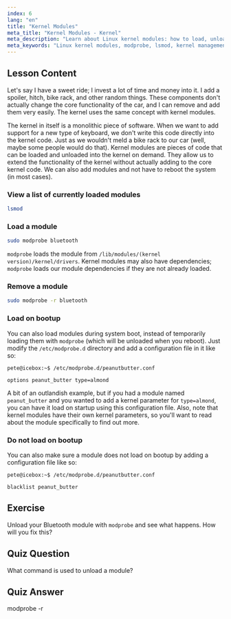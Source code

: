 ```yaml
---
index: 6
lang: "en"
title: "Kernel Modules"
meta_title: "Kernel Modules - Kernel"
meta_description: "Learn about Linux kernel modules: how to load, unload, and manage them. Understand `modprobe` and `lsmod` commands for extending kernel functionality. Start your Linux journey!"
meta_keywords: "Linux kernel modules, modprobe, lsmod, kernel management, Linux tutorial, beginner Linux, Linux guide"
---
```


## Lesson Content

Let's say I have a sweet ride; I invest a lot of time and money into it. I add a spoiler, hitch, bike rack, and other random things. These components don't actually change the core functionality of the car, and I can remove and add them very easily. The kernel uses the same concept with kernel modules.

The kernel in itself is a monolithic piece of software. When we want to add support for a new type of keyboard, we don't write this code directly into the kernel code. Just as we wouldn't meld a bike rack to our car (well, maybe some people would do that). Kernel modules are pieces of code that can be loaded and unloaded into the kernel on demand. They allow us to extend the functionality of the kernel without actually adding to the core kernel code. We can also add modules and not have to reboot the system (in most cases).

### View a list of currently loaded modules

```bash
lsmod
```

### Load a module

```bash
sudo modprobe bluetooth
```

`modprobe` loads the module from `/lib/modules/(kernel version)/kernel/drivers`. Kernel modules may also have dependencies; `modprobe` loads our module dependencies if they are not already loaded.

### Remove a module

```bash
sudo modprobe -r bluetooth
```

### Load on bootup

You can also load modules during system boot, instead of temporarily loading them with `modprobe` (which will be unloaded when you reboot). Just modify the `/etc/modprobe.d` directory and add a configuration file in it like so:

```plaintext
pete@icebox:~$ /etc/modprobe.d/peanutbutter.conf

options peanut_butter type=almond
```

A bit of an outlandish example, but if you had a module named `peanut_butter` and you wanted to add a kernel parameter for `type=almond`, you can have it load on startup using this configuration file. Also, note that kernel modules have their own kernel parameters, so you'll want to read about the module specifically to find out more.

### Do not load on bootup

You can also make sure a module does not load on bootup by adding a configuration file like so:

```plaintext
pete@icebox:~$ /etc/modprobe.d/peanutbutter.conf

blacklist peanut_butter
```

## Exercise

Unload your Bluetooth module with `modprobe` and see what happens. How will you fix this?

## Quiz Question

What command is used to unload a module?

## Quiz Answer

modprobe -r
